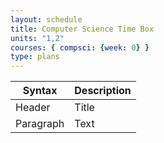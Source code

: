 ```yaml
---
layout: schedule
title: Computer Science Time Box
units: "1,2"
courses: { compsci: {week: 0} }
type: plans
---
```

| Syntax | Description |
| ------ | ----------- |
| Header | Title |
| Paragraph | Text |
